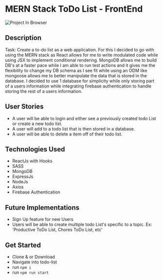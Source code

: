 # MERN Stack ToDo List - FrontEnd

![Project In Browser](https://i.imgur.com/nmho5K7.png)

## Description

Task: Create a to-do list as a web application.
For this I decided to go with using the MERN stack as React allows for me to write modulated code while using JSX to implement conditional rendering. MongoDB allows me to build DB's at a faster pace while I am able to run test actions and it gives me the flexibility to change my DB schema as I see fit while using an ODM like mongoose allows me to better manipulate the data that is stored in the database. I decided to use 1 database for simplicity while only storing part of a users information while integrating firebase authentication to handle storing the rest of a users information.

## User Stories

- A user will be able to login and either see a previously created todo List or create a new todo list.
- A user will add to a todo list that is then stored in a database.
- A user will be able to delete a item off of their todo list.

## Technologies Used

- ReactJs with Hooks
- SASS
- MongoDB
- ExpressJs
- NodeJs
- Axios
- Firebase Authentication

## Future Implementations

- Sign Up feature for new Users
- Users will be able to create multiple todo List's specific to a topic. Ex: 'Productive ToDo List, Chores ToDo List, etc'

## Get Started

- Clone & or Download
- Navigate into todo-list
- run `npm i`
- run `npm run start`
